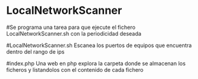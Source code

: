 # LocalNetworkScanner

#Se programa una tarea para que ejecute el fichero LocalNetworkScanner.sh con la periodicidad deseada 

#LocalNetworkScanner.sh
Escanea los puertos de equipos que encuentra dentro del rango de ips

#index.php
Una web en php explora la carpeta donde se almacenan los ficheros y listandolos con el contenido de cada fichero
